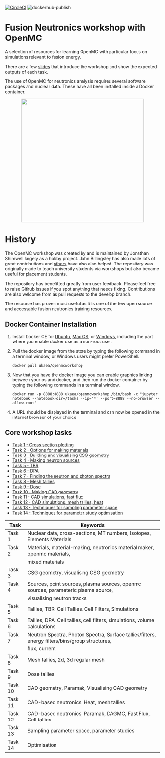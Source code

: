 
[![CircleCI](https://circleci.com/gh/ukaea/openmc_workshop.svg?style=svg)](https://circleci.com/gh/ukaea/openmc_workshop)
![dockerhub-publish](https://github.com/ukaea/openmc_workshop/workflows/dockerhub-publish/badge.svg)


# Fusion Neutronics workshop with OpenMC
A selection of resources for learning OpenMC with particular focus on
simulations relevant to fusion energy.

There are a few 
[slides](https://slides.com/openmc_workshop/neutronics_workshop) that introduce
the workshop and show the expected outputs of each task.

The use of OpenMC for neutronics analysis requires several software packages
and nuclear data. These have all been installed inside a Docker container.

<p align="center"><a href="https://www.youtube.com/embed/KdltE2Au_3c
" target="_blank"><img src="https://user-images.githubusercontent.com/8583900/101077155-54def400-359c-11eb-9d48-e0ace62aea40.png" height="400" /></a></p>

# History

The OpenMC workshop was created by and is maintained by Jonathan Shimwell
largely as a hobby project. John Billingsley has also made lots of great
contributions and
[others](https://github.com/ukaea/openmc_workshop/graphs/contributors) have
also also helped. The repository was originally made to teach university
students via workshops but also became useful for placement students.

The repository has benefitted greatly from user feedback. Please feel free to
raise Github issues if you spot anything that needs fixing. Contributions are
also welcome from as pull requests to the develop branch. 

The resource has proven most useful as it is one of the few open source and
accessable fusion neutronics training resources.

## Docker Container Installation

1. Install Docker CE for
[Ubuntu](https://docs.docker.com/install/linux/docker-ce/ubuntu/),
[Mac OS](https://store.docker.com/editions/community/docker-ce-desktop-mac), or
[Windows](https://hub.docker.com/editions/community/docker-ce-desktop-windows),
including the part where you enable docker use as a non-root user.

2. Pull the docker image from the store by typing the following command in a
terminal window, or Windows users might prefer PowerShell.

    ```docker pull ukaea/openmcworkshop```

3. Now that you have the docker image you can enable graphics linking between
your os and docker, and then run the docker container by typing the following
commands in a terminal window.

    ```docker run -p 8888:8888 ukaea/openmcworkshop /bin/bash -c "jupyter notebook --notebook-dir=/tasks --ip='*' --port=8888 --no-browser --allow-root"```

4. A URL should be displayed in the terminal and can now be opened in the
internet browser of your choice

## Core workshop tasks

- [Task 1 - Cross section plotting](insert_link)
- [Task 2 - Options for making materials](insert_link)
- [Task 3 - Building and visualising CSG geometry](insert_link)
- [Task 4 - Making neutron sources](insert_link)
- [Task 5 - TBR](insert_link)
- [Task 6 - DPA](insert_link)
- [Task 7 - Finding the neutron and photon spectra](insert_link)
- [Task 8 - Mesh tallies](insert_link)
- [Task 9 - Dose](insert_link)
- [Task 10 - Making CAD geometry](insert_link)
- [Task 11 - CAD simulations, fast flux](insert_link)
- [Task 12 - CAD simulations, mesh tallies, heat](insert_link)
- [Task 13 - Techniques for sampling parameter space](insert_link)
- [Task 14 - Techniques for parameter study optimisation](insert_link)

| **Task**                                     | **Keywords**                                                                                               |
|----------------------------------------------|------------------------------------------------------------------------------------------------------------|
| Task 1                                       | Nuclear data, cross-sections, MT numbers, Isotopes, Elements Materials                                     |
| Task 2                                       | Materials, material-making, neutronics material maker, openmc materials,                                   |
|                                              | mixed materials                                                                                            |
| Task 3                                       | CSG geometry, visualising CSG geometry                                                                     |
| Task 4                                       | Sources, point sources, plasma sources, openmc sources, parameteric plasma source,                         |
|                                              | visualising neutron tracks                                                                                 |
| Task 5                                       | Tallies, TBR, Cell Tallies, Cell Filters, Simulations                                                      |
| Task 6                                       | Tallies, DPA, Cell tallies, cell filters, simulations, volume calculations                                 |
| Task 7                                       | Neutron Spectra, Photon Spectra, Surface tallies/filters, energy filters/bins/group structures,            |
|                                              | flux, current                                                                                              |
| Task 8                                       | Mesh tallies, 2d, 3d regular mesh                                                                          |
| Task 9                                       | Dose tallies                                                                                               |
| Task 10                                      | CAD geometry, Paramak, Visualising CAD geometry                                                            |
| Task 11                                      | CAD-based neutronics, Heat, mesh tallies                                                                   |
| Task 12                                      | CAD-based neutronics, Paramak, DAGMC, Fast Flux, Cell tallies                                              |
| Task 13                                      | Sampling parameter space, parameter studies                                                                |
| Task 14                                      | Optimisation                                                                                               |

&ensp;
